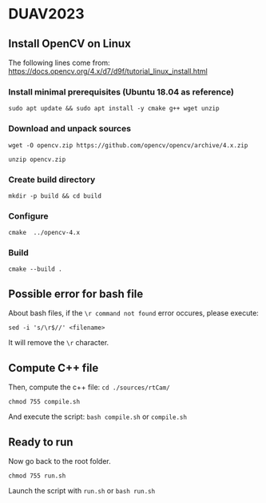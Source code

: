 # DUAV2023

## Install OpenCV on Linux

The following lines come from:
https://docs.opencv.org/4.x/d7/d9f/tutorial_linux_install.html

### Install minimal prerequisites (Ubuntu 18.04 as reference)
`sudo apt update && sudo apt install -y cmake g++ wget unzip`

### Download and unpack sources
`wget -O opencv.zip https://github.com/opencv/opencv/archive/4.x.zip`

`unzip opencv.zip`

### Create build directory
`mkdir -p build && cd build`

### Configure
`cmake  ../opencv-4.x`

### Build
`cmake --build .`

## Possible error for bash file
About bash files, if the `\r command not found` error occures, please execute:

`sed -i 's/\r$//' <filename>`

It will remove the `\r` character.

## Compute C++ file

Then, compute the c++ file:
`cd ./sources/rtCam/`

`chmod 755 compile.sh`

And execute the script: `bash compile.sh` or `compile.sh`

## Ready to run

Now go back to the root folder.

`chmod 755 run.sh`

Launch the script with `run.sh` or `bash run.sh`
